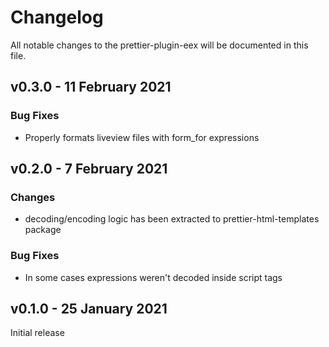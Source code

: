 # Changelog

All notable changes to the prettier-plugin-eex will be documented in this file.

## v0.3.0 - 11 February 2021

### Bug Fixes

- Properly formats liveview files with form_for expressions

## v0.2.0 - 7 February 2021

### Changes

- decoding/encoding logic has been extracted to prettier-html-templates package

### Bug Fixes

- In some cases expressions weren't decoded inside script tags

## v0.1.0 - 25 January 2021

Initial release
